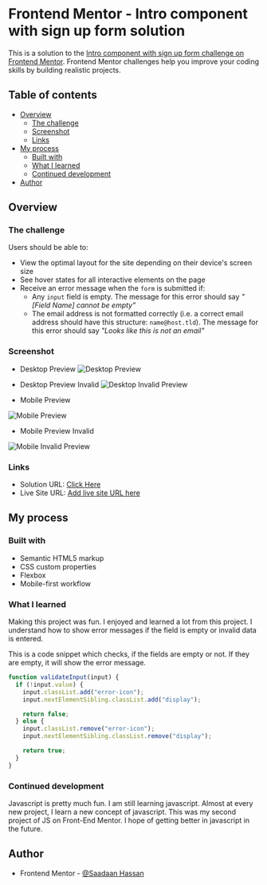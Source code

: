 # Frontend Mentor - Intro component with sign up form solution

This is a solution to the [Intro component with sign up form challenge on Frontend Mentor](https://www.frontendmentor.io/challenges/intro-component-with-signup-form-5cf91bd49edda32581d28fd1). Frontend Mentor challenges help you improve your coding skills by building realistic projects. 

## Table of contents

- [Overview](#overview)
  - [The challenge](#the-challenge)
  - [Screenshot](#screenshot)
  - [Links](#links)
- [My process](#my-process)
  - [Built with](#built-with)
  - [What I learned](#what-i-learned)
  - [Continued development](#continued-development)
- [Author](#author)

## Overview

### The challenge

Users should be able to:

- View the optimal layout for the site depending on their device's screen size
- See hover states for all interactive elements on the page
- Receive an error message when the `form` is submitted if:
  - Any `input` field is empty. The message for this error should say *"[Field Name] cannot be empty"*
  - The email address is not formatted correctly (i.e. a correct email address should have this structure: `name@host.tld`). The message for this error should say *"Looks like this is not an email"*

### Screenshot

- Desktop Preview
![Desktop Preview](./screen-shots/Desktop-Invalid-Preview.png)

- Desktop Preview Invalid
![Desktop Invalid Preview](./screen-shots/Desktop-Invalid-Preview.png)

- Mobile Preview

![Mobile Preview](./screen-shots/Mobile-Preview.png)

- Mobile Preview Invalid

![Mobile Invalid Preview](./screen-shots/Mobile-Invalid-Preview.png)

### Links

- Solution URL: [Click Here](https://your-solution-url.com)
- Live Site URL: [Add live site URL here](https://your-live-site-url.com)

## My process

### Built with

- Semantic HTML5 markup
- CSS custom properties
- Flexbox
- Mobile-first workflow

### What I learned

Making this project was fun. I enjoyed and learned a lot from this project. I understand how to show error messages if the field is empty or invalid data is entered. 

This is a code snippet which checks, if the fields are empty or not. If they are empty, it will show the error message.

```js
function validateInput(input) {
  if (!input.value) {
    input.classList.add("error-icon");
    input.nextElementSibling.classList.add("display");

    return false;
  } else {
    input.classList.remove("error-icon");
    input.nextElementSibling.classList.remove("display");

    return true;
  }
}
```

### Continued development
Javascript is pretty much fun. I am still learning javascript. Almost at every new project, I learn a new concept of javascript. This was my second project of JS on Front-End Mentor. I hope of getting better in javascript in the future.

## Author

- Frontend Mentor - [@Saadaan Hassan](https://www.frontendmentor.io/profile/Saadaan-Hassan)